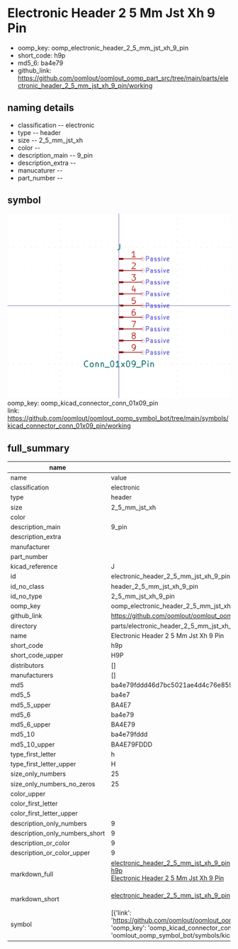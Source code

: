 # Electronic Header 2 5 Mm Jst Xh 9 Pin

  
* oomp_key: oomp_electronic_header_2_5_mm_jst_xh_9_pin 
* short_code: h9p
* md5_6: ba4e79  
* github_link: https://github.com/oomlout/oomlout_oomp_part_src/tree/main/parts/electronic_header_2_5_mm_jst_xh_9_pin/working  
## naming details
* classification -- electronic
* type -- header
* size -- 2_5_mm_jst_xh
* color -- 
* description_main -- 9_pin
* description_extra -- 
* manucaturer -- 
* part_number -- 



## symbol

![](symbol/0/working/working_600.png)  
oomp_key: oomp_kicad_connector_conn_01x09_pin  
link: https://github.com/oomlout/oomlout_oomp_symbol_bot/tree/main/symbols/kicad_connector_conn_01x09_pin/working  


## full_summary
| name | value | 
| --- | --- | 
| name | value | 
| classification | electronic | 
| type | header | 
| size | 2_5_mm_jst_xh | 
| color |  | 
| description_main | 9_pin | 
| description_extra |  | 
| manufacturer |  | 
| part_number |  | 
| kicad_reference | J | 
| id | electronic_header_2_5_mm_jst_xh_9_pin | 
| id_no_class | header_2_5_mm_jst_xh_9_pin | 
| id_no_type | 2_5_mm_jst_xh_9_pin | 
| oomp_key | oomp_electronic_header_2_5_mm_jst_xh_9_pin | 
| github_link | https://github.com/oomlout/oomlout_oomp_part_src/tree/main/parts/electronic_header_2_5_mm_jst_xh_9_pin/working | 
| directory | parts/electronic_header_2_5_mm_jst_xh_9_pin | 
| name | Electronic Header 2 5 Mm Jst Xh 9 Pin | 
| short_code | h9p | 
| short_code_upper | H9P | 
| distributors | [] | 
| manufacturers | [] | 
| md5 | ba4e79fddd46d7bc5021ae4d4c76e859 | 
| md5_5 | ba4e7 | 
| md5_5_upper | BA4E7 | 
| md5_6 | ba4e79 | 
| md5_6_upper | BA4E79 | 
| md5_10 | ba4e79fddd | 
| md5_10_upper | BA4E79FDDD | 
| type_first_letter | h | 
| type_first_letter_upper | H | 
| size_only_numbers | 25 | 
| size_only_numbers_no_zeros | 25 | 
| color_upper |  | 
| color_first_letter |  | 
| color_first_letter_upper |  | 
| description_only_numbers | 9 | 
| description_only_numbers_short | 9 | 
| description_or_color | 9 | 
| description_or_color_upper | 9 | 
| markdown_full | [electronic_header_2_5_mm_jst_xh_9_pin](https://github.com/oomlout/oomlout_oomp_part_src/tree/main/parts/electronic_header_2_5_mm_jst_xh_9_pin/working)<br>[h9p](https://github.com/oomlout/oomlout_oomp_part_src/tree/main/parts/electronic_header_2_5_mm_jst_xh_9_pin/working)<br>[Electronic Header 2 5 Mm Jst Xh 9 Pin](https://github.com/oomlout/oomlout_oomp_part_src/tree/main/parts/electronic_header_2_5_mm_jst_xh_9_pin/working)<br><br> | 
| markdown_short | [electronic_header_2_5_mm_jst_xh_9_pin](https://github.com/oomlout/oomlout_oomp_part_src/tree/main/parts/electronic_header_2_5_mm_jst_xh_9_pin/working)<br><br> | 
| symbol | [{'link': 'https://github.com/oomlout/oomlout_oomp_symbol_bot/tree/main/symbols/kicad_connector_conn_01x09_pin', 'oomp_key': 'oomp_kicad_connector_conn_01x09_pin', 'directory': 'oomlout_oomp_symbol_bot/symbols/kicad_connector_conn_01x09_pin//working/working.kicad_sym'}] | 
